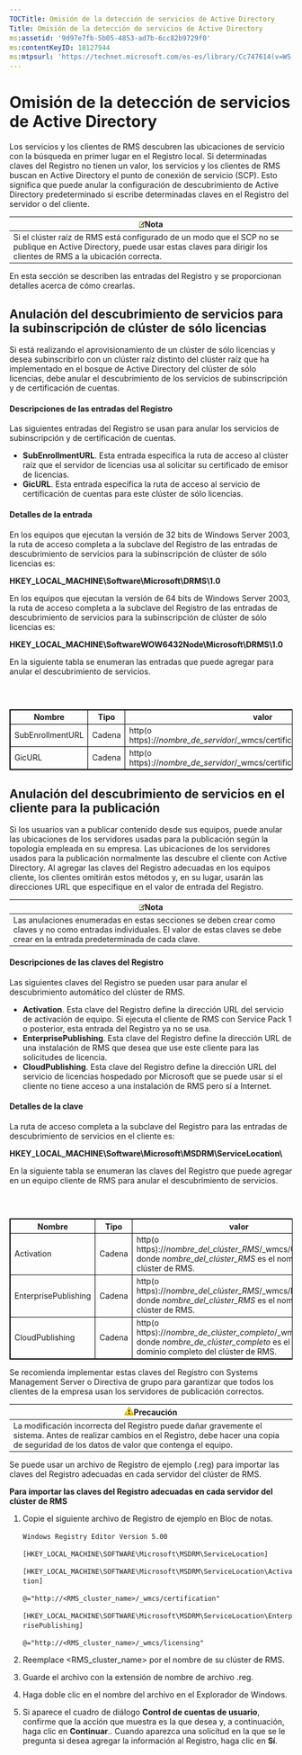 ```yaml
---
TOCTitle: Omisión de la detección de servicios de Active Directory
Title: Omisión de la detección de servicios de Active Directory
ms:assetid: '9d97e7fb-5b05-4853-ad7b-6cc82b9729f0'
ms:contentKeyID: 18127944
ms:mtpsurl: 'https://technet.microsoft.com/es-es/library/Cc747614(v=WS.10)'
---
```


Omisión de la detección de servicios de Active Directory
========================================================

Los servicios y los clientes de RMS descubren las ubicaciones de servicio con la búsqueda en primer lugar en el Registro local. Si determinadas claves del Registro no tienen un valor, los servicios y los clientes de RMS buscan en Active Directory el punto de conexión de servicio (SCP). Esto significa que puede anular la configuración de descubrimiento de Active Directory predeterminado si escribe determinadas claves en el Registro del servidor o del cliente.

| ![](images/Cc747614.note(WS.10).gif)Nota                                                                                                                  |
|----------------------------------------------------------------------------------------------------------------------------------------------------------------------------------------|
| Si el clúster raíz de RMS está configurado de un modo que el SCP no se publique en Active Directory, puede usar estas claves para dirigir los clientes de RMS a la ubicación correcta. |

En esta sección se describen las entradas del Registro y se proporcionan detalles acerca de cómo crearlas.

Anulación del descubrimiento de servicios para la subinscripción de clúster de sólo licencias
---------------------------------------------------------------------------------------------

Si está realizando el aprovisionamiento de un clúster de sólo licencias y desea subinscribirlo con un clúster raíz distinto del clúster raíz que ha implementado en el bosque de Active Directory del clúster de sólo licencias, debe anular el descubrimiento de los servicios de subinscripción y de certificación de cuentas.

#### Descripciones de las entradas del Registro

Las siguientes entradas del Registro se usan para anular los servicios de subinscripción y de certificación de cuentas.

-   **SubEnrollmentURL**. Esta entrada especifica la ruta de acceso al clúster raíz que el servidor de licencias usa al solicitar su certificado de emisor de licencias.
-   **GicURL**. Esta entrada especifica la ruta de acceso al servicio de certificación de cuentas para este clúster de sólo licencias.

#### Detalles de la entrada

En los equipos que ejecutan la versión de 32 bits de Windows Server 2003, la ruta de acceso completa a la subclave del Registro de las entradas de descubrimiento de servicios para la subinscripción de clúster de sólo licencias es:

**HKEY\_LOCAL\_MACHINE\\Software\\Microsoft\\DRMS\\1.0**

En los equipos que ejecutan la versión de 64 bits de Windows Server 2003, la ruta de acceso completa a la subclave del Registro de las entradas de descubrimiento de servicios para la subinscripción de clúster de sólo licencias es:

**HKEY\_LOCAL\_MACHINE\\SoftwareWOW6432Node\\Microsoft\\DRMS\\1.0**

En la siguiente tabla se enumeran las entradas que puede agregar para anular el descubrimiento de servicios.

###  

 
<table style="border:1px solid black;">
<colgroup>
<col width="33%" />
<col width="33%" />
<col width="33%" />
</colgroup>
<thead>
<tr class="header">
<th style="border:1px solid black;" >Nombre</th>
<th style="border:1px solid black;" >Tipo</th>
<th style="border:1px solid black;" >valor</th>
</tr>
</thead>
<tbody>
<tr class="odd">
<td style="border:1px solid black;">SubEnrollmentURL</td>
<td style="border:1px solid black;">Cadena</td>
<td style="border:1px solid black;">http(o https)://<em>nombre_de_servidor</em>/_wmcs/certification/subenrollservice.asmx</td>
</tr>
<tr class="even">
<td style="border:1px solid black;">GicURL</td>
<td style="border:1px solid black;">Cadena</td>
<td style="border:1px solid black;">http(o https)://<em>nombre_de_servidor</em>/_wmcs/certification/certification.asmx</td>
</tr>
</tbody>
</table>
  
Anulación del descubrimiento de servicios en el cliente para la publicación  
---------------------------------------------------------------------------
  
Si los usuarios van a publicar contenido desde sus equipos, puede anular las ubicaciones de los servidores usadas para la publicación según la topología empleada en su empresa. Las ubicaciones de los servidores usados para la publicación normalmente las descubre el cliente con Active Directory. Al agregar las claves del Registro adecuadas en los equipos cliente, los clientes omitirán estos métodos y, en su lugar, usarán las direcciones URL que especifique en el valor de entrada del Registro.
  
| ![](images/Cc747614.note(WS.10).gif)Nota                                                                                                                        |  
|----------------------------------------------------------------------------------------------------------------------------------------------------------------------------------------------|  
| Las anulaciones enumeradas en estas secciones se deben crear como claves y no como entradas individuales. El valor de estas claves se debe crear en la entrada predeterminada de cada clave. |
  
#### Descripciones de las claves del Registro
  
Las siguientes claves del Registro se pueden usar para anular el descubrimiento automático del clúster de RMS.
  
-   **Activation**. Esta clave del Registro define la dirección URL del servicio de activación de equipo. Si ejecuta el cliente de RMS con Service Pack 1 o posterior, esta entrada del Registro ya no se usa.  
-   **EnterprisePublishing**. Esta clave del Registro define la dirección URL de una instalación de RMS que desea que use este cliente para las solicitudes de licencia.  
-   **CloudPublishing**. Esta clave del Registro define la dirección URL del servicio de licencias hospedado por Microsoft que se puede usar si el cliente no tiene acceso a una instalación de RMS pero sí a Internet.
  
#### Detalles de la clave
  
La ruta de acceso completa a la subclave del Registro para las entradas de descubrimiento de servicios en el cliente es:
  
**HKEY\_LOCAL\_MACHINE\\Software\\Microsoft\\MSDRM\\ServiceLocation\\**
  
En la siguiente tabla se enumeran las claves del Registro que puede agregar en un equipo cliente de RMS para anular el descubrimiento de servicios.
  
###  

 
<table style="border:1px solid black;">
<colgroup>
<col width="33%" />
<col width="33%" />
<col width="33%" />
</colgroup>
<thead>
<tr class="header">
<th style="border:1px solid black;" >Nombre</th>
<th style="border:1px solid black;" >Tipo</th>
<th style="border:1px solid black;" >valor</th>
</tr>
</thead>
<tbody>
<tr class="odd">
<td style="border:1px solid black;">Activation</td>
<td style="border:1px solid black;">Cadena</td>
<td style="border:1px solid black;">http(o https)://<em>nombre_del_clúster_RMS</em>/_wmcs/Certification donde <em>nombre_del_clúster_RMS</em> es el nombre del clúster de RMS.</td>
</tr>
<tr class="even">
<td style="border:1px solid black;">EnterprisePublishing</td>
<td style="border:1px solid black;">Cadena</td>
<td style="border:1px solid black;">http(o https)://<em>nombre_del_clúster_RMS</em>/_wmcs/Licensing donde <em>nombre_del_clúster_RMS</em> es el nombre del clúster de RMS.</td>
</tr>
<tr class="odd">
<td style="border:1px solid black;">CloudPublishing</td>
<td style="border:1px solid black;">Cadena</td>
<td style="border:1px solid black;">http(o https)://<em>nombre_de_clúster_completo</em>/_wmcs/Licensing donde <em>nombre_de_clúster_completo</em> es el nombre de dominio completo del clúster de RMS.</td>
</tr>
</tbody>
</table>
  
Se recomienda implementar estas claves del Registro con Systems Management Server o Directiva de grupo para garantizar que todos los clientes de la empresa usan los servidores de publicación correctos.
  
| ![](images/Cc747614.Caution(WS.10).gif)Precaución                                                                                                                       |  
|------------------------------------------------------------------------------------------------------------------------------------------------------------------------------------------------------|  
| La modificación incorrecta del Registro puede dañar gravemente el sistema. Antes de realizar cambios en el Registro, debe hacer una copia de seguridad de los datos de valor que contenga el equipo. |
  
Se puede usar un archivo de Registro de ejemplo (.reg) para importar las claves del Registro adecuadas en cada servidor del clúster de RMS.
  
**Para importar las claves del Registro adecuadas en cada servidor del clúster de RMS**  
1.  Copie el siguiente archivo de Registro de ejemplo en Bloc de notas.
  
    `Windows Registry Editor Version 5.00`
  
    `[HKEY_LOCAL_MACHINE\SOFTWARE\Microsoft\MSDRM\ServiceLocation]`
  
    `[HKEY_LOCAL_MACHINE\SOFTWARE\Microsoft\MSDRM\ServiceLocation\Activation]`
  
    `@="http://<RMS_cluster_name>/_wmcs/certification"`
  
    `[HKEY_LOCAL_MACHINE\SOFTWARE\Microsoft\MSDRM\ServiceLocation\EnterprisePublishing]`
  
    `@="http://<RMS_cluster_name>/_wmcs/licensing"`
  
2.  Reemplace &lt;RMS\_cluster\_name&gt; por el nombre de su clúster de RMS.
  
3.  Guarde el archivo con la extensión de nombre de archivo .reg.
  
4.  Haga doble clic en el nombre del archivo en el Explorador de Windows.
  
5.  Si aparece el cuadro de diálogo **Control de cuentas de usuario**, confirme que la acción que muestra es la que desea y, a continuación, haga clic en **Continuar**.. Cuando aparezca una solicitud en la que se le pregunta si desea agregar la información al Registro, haga clic en **Sí**.
